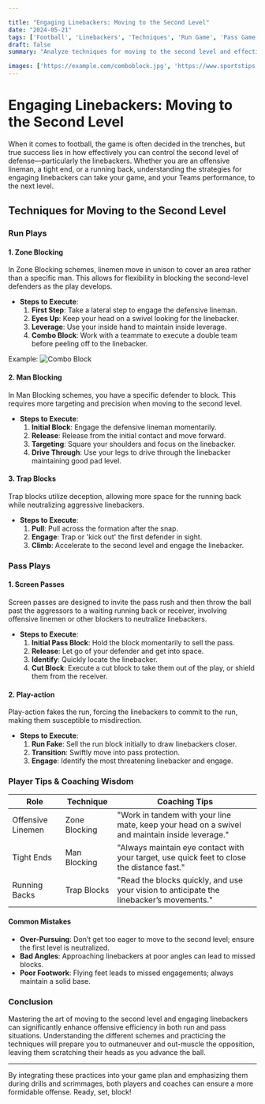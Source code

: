 ```yaml
---

title: "Engaging Linebackers: Moving to the Second Level"
date: "2024-05-21"
tags: ['Football', 'Linebackers', 'Techniques', 'Run Game', 'Pass Game', 'Coaching', 'Player Tips', 'Offense']
draft: false
summary: "Analyze techniques for moving to the second level and effectively engaging linebackers in both run and pass plays. A blend of player and coaching wisdom to elevate your game."

images: ['https://example.com/comboblock.jpg', 'https://www.sportstips.org/articleimage/Football/LG/engaging_linebackers_moving_to_the_second_level.webp']
---
```


# Engaging Linebackers: Moving to the Second Level

When it comes to football, the game is often decided in the trenches, but true success lies in how effectively you can control the second level of defense—particularly the linebackers. Whether you are an offensive lineman, a tight end, or a running back, understanding the strategies for engaging linebackers can take your game, and your Teams performance, to the next level.

## Techniques for Moving to the Second Level

### Run Plays

#### 1. Zone Blocking

In Zone Blocking schemes, linemen move in unison to cover an area rather than a specific man. This allows for flexibility in blocking the second-level defenders as the play develops.

- **Steps to Execute**:
    1. **First Step**: Take a lateral step to engage the defensive lineman.
    2. **Eyes Up**: Keep your head on a swivel looking for the linebacker.
    3. **Leverage**: Use your inside hand to maintain inside leverage.
    4. **Combo Block**: Work with a teammate to execute a double team before peeling off to the linebacker.

Example: ![Combo Block](https://example.com/comboblock.jpg)

#### 2. Man Blocking

In Man Blocking schemes, you have a specific defender to block. This requires more targeting and precision when moving to the second level.

- **Steps to Execute**:
    1. **Initial Block**: Engage the defensive lineman momentarily.
    2. **Release**: Release from the initial contact and move forward.
    3. **Targeting**: Square your shoulders and focus on the linebacker.
    4. **Drive Through**: Use your legs to drive through the linebacker maintaining good pad level.

#### 3. Trap Blocks

Trap blocks utilize deception, allowing more space for the running back while neutralizing aggressive linebackers.

- **Steps to Execute**:
    1. **Pull**: Pull across the formation after the snap.
    2. **Engage**: Trap or 'kick out' the first defender in sight.
    3. **Climb**: Accelerate to the second level and engage the linebacker.

### Pass Plays

#### 1. Screen Passes

Screen passes are designed to invite the pass rush and then throw the ball past the aggressors to a waiting running back or receiver, involving offensive linemen or other blockers to neutralize linebackers.

- **Steps to Execute**:
    1. **Initial Pass Block**: Hold the block momentarily to sell the pass.
    2. **Release**: Let go of your defender and get into space.
    3. **Identify**: Quickly locate the linebacker.
    4. **Cut Block**: Execute a cut block to take them out of the play, or shield them from the receiver.

#### 2. Play-action

Play-action fakes the run, forcing the linebackers to commit to the run, making them susceptible to misdirection.

- **Steps to Execute**:
    1. **Run Fake**: Sell the run block initially to draw linebackers closer.
    2. **Transition**: Swiftly move into pass protection.
    3. **Engage**: Identify the most threatening linebacker and engage.

### Player Tips & Coaching Wisdom

| Role | Technique | Coaching Tips |
|------|-----------|---------------|
| Offensive Linemen | Zone Blocking | "Work in tandem with your line mate, keep your head on a swivel and maintain inside leverage." |
| Tight Ends | Man Blocking | "Always maintain eye contact with your target, use quick feet to close the distance fast." |
| Running Backs | Trap Blocks | "Read the blocks quickly, and use your vision to anticipate the linebacker’s movements." |

#### Common Mistakes

- **Over-Pursuing**: Don’t get too eager to move to the second level; ensure the first level is neutralized.
- **Bad Angles**: Approaching linebackers at poor angles can lead to missed blocks.
- **Poor Footwork**: Flying feet leads to missed engagements; always maintain a solid base.

### Conclusion

Mastering the art of moving to the second level and engaging linebackers can significantly enhance offensive efficiency in both run and pass situations. Understanding the different schemes and practicing the techniques will prepare you to outmaneuver and out-muscle the opposition, leaving them scratching their heads as you advance the ball.

---

By integrating these practices into your game plan and emphasizing them during drills and scrimmages, both players and coaches can ensure a more formidable offense. Ready, set, block!
```